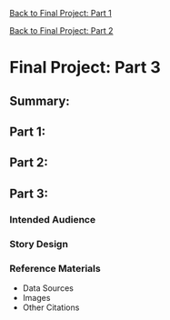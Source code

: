 [Back to Final Project: Part 1](/finalproject1.md)

[Back to Final Project: Part 2](/finalproject2.md)

# Final Project: Part 3

## Summary:

## Part 1:

## Part 2:

## Part 3:

### Intended Audience
### Story Design
### Reference Materials
* Data Sources
* Images
* Other Citations
